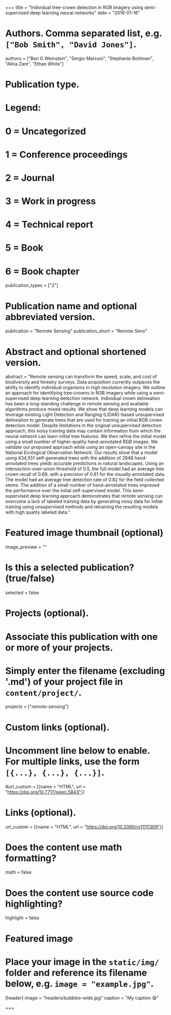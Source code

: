 +++
title = "Individual tree-crown detection in RGB imagery using semi-supervised deep learning neural networks"
date = "2019-01-16"

# Authors. Comma separated list, e.g. `["Bob Smith", "David Jones"]`.
authors = ["Ben G Weinstein", "Sergio Marconi", "Stephanie Bohlman", 
"Alina Zare", "Ethan White"]

# Publication type.
# Legend:
# 0 = Uncategorized
# 1 = Conference proceedings
# 2 = Journal
# 3 = Work in progress
# 4 = Technical report
# 5 = Book
# 6 = Book chapter
publication_types = ["2"]

# Publication name and optional abbreviated version.
publication = "Remote Sensing"
publication_short = "Remote Sens"
# Abstract and optional shortened version.
abstract = "Remote sensing can transform the speed, scale, and cost of biodiversity and forestry surveys. Data acquisition currently outpaces the ability to identify individual organisms in high resolution imagery. We outline an approach for identifying tree-crowns in RGB imagery while using a semi-supervised deep learning detection network. Individual crown delineation has been a long-standing challenge in remote sensing and available algorithms produce mixed results. We show that deep learning models can leverage existing Light Detection and Ranging (LIDAR)-based unsupervised delineation to generate trees that are used for training an initial RGB crown detection model. Despite limitations in the original unsupervised detection approach, this noisy training data may contain information from which the neural network can learn initial tree features. We then refine the initial model using a small number of higher-quality hand-annotated RGB images. We validate our proposed approach while using an open-canopy site in the National Ecological Observation Network. Our results show that a model using 434,551 self-generated trees with the addition of 2848 hand-annotated trees yields accurate predictions in natural landscapes. Using an intersection-over-union threshold of 0.5, the full model had an average tree crown recall of 0.69, with a precision of 0.61 for the visually-annotated data. The model had an average tree detection rate of 0.82 for the field collected stems. The addition of a small number of hand-annotated trees improved the performance over the initial self-supervised model. This semi-supervised deep learning approach demonstrates that remote sensing can overcome a lack of labeled training data by generating noisy data for initial training using unsupervised methods and retraining the resulting models with high quality labeled data."

# Featured image thumbnail (optional)
image_preview = ""

# Is this a selected publication? (true/false)
selected = false

# Projects (optional).
#   Associate this publication with one or more of your projects.
#   Simply enter the filename (excluding '.md') of your project file in `content/project/`.
projects = ["remote-sensing"]

# Custom links (optional).
#   Uncomment line below to enable. For multiple links, use the form `[{...}, {...}, {...}]`.
#url_custom = [{name = "HTML", url = "https://doi.org/10.7717/peerj.5843"}]

# Links (optional).
url_custom = [{name = "HTML", url = "https://doi.org/10.3390/rs11111309"}]

# Does the content use math formatting?
math = false

# Does the content use source code highlighting?
highlight = false

# Featured image
# Place your image in the `static/img/` folder and reference its filename below, e.g. `image = "example.jpg"`.
[header]
image = "headers/bubbles-wide.jpg"
caption = "My caption :smile:"

+++


